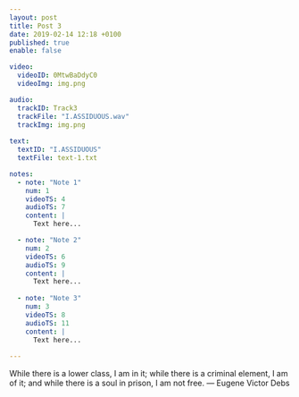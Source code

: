 ```yaml
---
layout: post
title: Post 3
date: 2019-02-14 12:18 +0100
published: true
enable: false

video:
  videoID: 0MtwBaDdyC0
  videoImg: img.png

audio:
  trackID: Track3
  trackFile: "I.ASSIDUOUS.wav"
  trackImg: img.png
        
text: 
  textID: "I.ASSIDUOUS"
  textFile: text-1.txt

notes:
  - note: "Note 1"
    num: 1
    videoTS: 4
    audioTS: 7
    content: |
      Text here...

  - note: "Note 2"
    num: 2
    videoTS: 6
    audioTS: 9
    content: |
      Text here...
  
  - note: "Note 3"
    num: 3
    videoTS: 8
    audioTS: 11
    content: |
      Text here...
  
---
```


While there is a lower class, I am in it; while there is a criminal element, I am of it; and while there is a soul in prison, I am not free.
—  Eugene Victor Debs